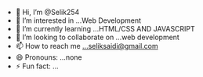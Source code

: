 - 👋 Hi, I’m @Selik254
- 👀 I’m interested in ...Web Development
- 🌱 I’m currently learning ...HTML/CSS AND JAVASCRIPT
- 💞️ I’m looking to collaborate on ...web development
- 📫 How to reach me ...seliksaidi@gmail.com
- 😄 Pronouns: ...none
- ⚡ Fun fact: ...

<!---
Selik254/Selik254 is a ✨ special ✨ repository because its `README.md` (this file) appears on your GitHub profile.
You can click the Preview link to take a look at your changes.
--->
